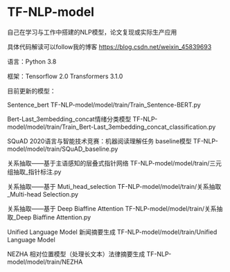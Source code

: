 # TF-NLP-model
自己在学习与工作中搭建的NLP模型，论文复现或实际生产应用 

具体代码解读可以follow我的博客 https://blog.csdn.net/weixin_45839693

语言：Python 3.8

框架：Tensorflow 2.0 Transformers 3.1.0

目前更新的模型：

Sentence_bert TF-NLP-model/model/train/Train_Sentence-BERT.py

Bert-Last_3embedding_concat情绪分类模型 TF-NLP-model/model/train/Train_Bert-Last_3embedding_concat_classification.py

SQuAD 2020语言与智能技术竞赛：机器阅读理解任务 baseline模型  TF-NLP-model/model/train/SQuAD_baseline.py

关系抽取——基于主语感知的层叠式指针网络 TF-NLP-model/model/train/三元组抽取_指针标注.py

关系抽取——基于 Muti_head_selection TF-NLP-model/model/train/关系抽取_Multi-head Selection.py

关系抽取——基于 Deep Biaffine Attention TF-NLP-model/model/train/关系抽取_Deep Biaffine Attention.py 

Unified Language Model 新闻摘要生成 TF-NLP-model/model/train/Unified Language Model

NEZHA 相对位置模型（处理长文本）法律摘要生成 TF-NLP-model/model/train/NEZHA

